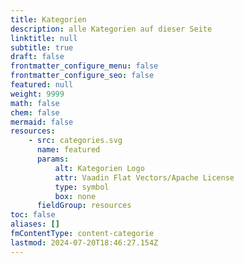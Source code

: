 ```yaml
---
title: Kategorien
description: alle Kategorien auf dieser Seite
linktitle: null
subtitle: true
draft: false
frontmatter_configure_menu: false
frontmatter_configure_seo: false
featured: null
weight: 9999
math: false
chem: false
mermaid: false
resources:
    - src: categories.svg
      name: featured
      params:
          alt: Kategorien Logo
          attr: Vaadin Flat Vectors/Apache License
          type: symbol
          box: none
      fieldGroup: resources
toc: false
aliases: []
fmContentType: content-categorie
lastmod: 2024-07-20T18:46:27.154Z
---
```

